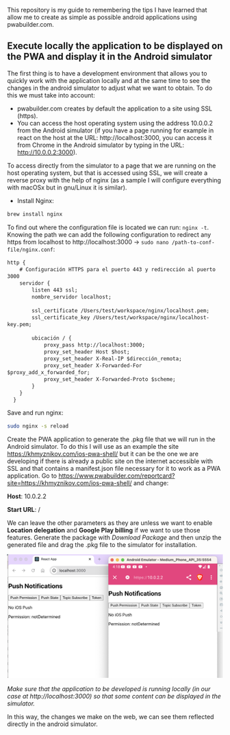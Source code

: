 This repository is my guide to remembering the tips I have learned that allow me to create as simple as possible android applications using pwabuilder.com. 

## Execute locally the application to be displayed on the PWA and display it in the Android simulator

The first thing is to have a development environment that allows you to quickly work with the application locally and at the same time to see the changes in the android simulator to adjust what we want to obtain. To do this we must take into account:

- pwabuilder.com creates by default the application to a site using SSL (https). 
- You can access the host operating system using the address 10.0.0.2 from the Android simulator (if you have a page running for example in react on the host at the URL: http://localhost:3000, you can access it from Chrome in the Android simulator by typing in the URL: http://10.0.0.2:3000). 

To access directly from the simulator to a page that we are running on the host operating system, but that is accessed using SSL, we will create a reverse proxy with the help of nginx (as a sample I will configure everything with macOSx but in gnu/Linux it is similar). 

- Install Nginx:

```sh
brew install nginx
```

To find out where the configuration file is located we can run: `nginx -t`. Knowing the path we can add the following configuration to redirect any https from localhost to http://localhost:3000 -> `sudo nano /path-to-conf-file/nginx.conf`:

```
http {
    # Configuración HTTPS para el puerto 443 y redirección al puerto 3000
    servidor {
        listen 443 ssl;
        nombre_servidor localhost;

        ssl_certificate /Users/test/workspace/nginx/localhost.pem;
        ssl_certificate_key /Users/test/workspace/nginx/localhost-key.pem;

        ubicación / {
            proxy_pass http://localhost:3000;
            proxy_set_header Host $host;
            proxy_set_header X-Real-IP $dirección_remota;
            proxy_set_header X-Forwarded-For $proxy_add_x_forwarded_for;
            proxy_set_header X-Forwarded-Proto $scheme;
        }
    }
  }
```

Save and run nginx:

```sh
sudo nginx -s reload
```

Create the PWA application to generate the .pkg file that we will run in the Android simulator. To do this I will use as an example the site https://khmyznikov.com/ios-pwa-shell/ but it can be the one we are developing if there is already a public site on the internet accessible with SSL and that contains a manifest.json file necessary for it to work as a PWA application. Go to https://www.pwabuilder.com/reportcard?site=https://khmyznikov.com/ios-pwa-shell/ and change:

**Host**: 10.0.2.2

**Start URL**: /

We can leave the other parameters as they are unless we want to enable **Location delegation** and **Google Play billing** if we want to use those features. Generate the package with *Download Package* and then unzip the generated file and drag the .pkg file to the simulator for installation. 

![](./docs/web-android-notification.png)

*Make sure that the application to be developed is running locally (in our case at http://localhost:3000) so that some content can be displayed in the simulator.*

In this way, the changes we make on the web, we can see them reflected directly in the android simulator. 
